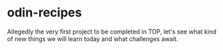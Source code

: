 # odin-recipes
Allegedly the very first project to be completed in TOP, let's see what kind of new things we will learn today and what challenges await.